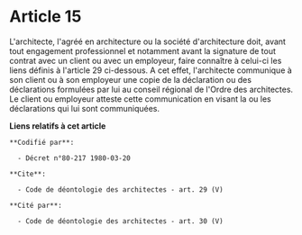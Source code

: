 # Article 15

L'architecte, l'agréé en architecture ou la société d'architecture doit, avant tout engagement professionnel et notamment
avant la signature de tout contrat avec un client ou avec un employeur, faire connaître à celui-ci les liens définis à
l'article 29 ci-dessous. A cet effet, l'architecte communique à son client ou à son employeur une copie de la déclaration ou
des déclarations formulées par lui au conseil régional de l'Ordre des architectes. Le client ou employeur atteste cette
communication en visant la ou les déclarations qui lui sont communiquées.

**Liens relatifs à cet article**

	**Codifié par**:

	  - Décret n°80-217 1980-03-20

	**Cite**:

	  - Code de déontologie des architectes - art. 29 (V)

	**Cité par**:

	  - Code de déontologie des architectes - art. 30 (V)
